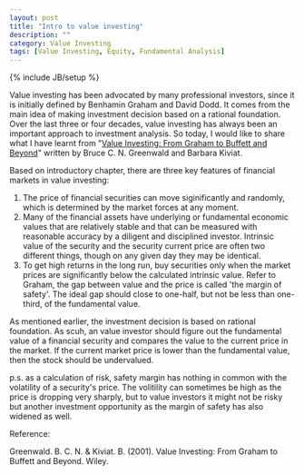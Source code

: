 ```yaml
---
layout: post
title: "Intro to value investing"
description: ""
category: Value Investing
tags: [Value Investing, Equity, Fundamental Analysis]
---
```

{% include JB/setup %}

Value investing has been advocated by many professional investors, since it is initially defined by Benhamin Graham and David Dodd. It comes from the main idea of making investment decision based on a rational foundation. Over the last three or four decades, value investing has always been an important approach to investment analysis. So today, I would like to share what I have learnt from "[Value Investing: From Graham to Buffett and Beyond](http://www.amazon.com/Value-Investing-Graham-Buffett-Finance/dp/0471463396/ref=sr_1_1?s=books&ie=UTF8&qid=1348148002&sr=1-1&keywords=value+investing)" written by 
Bruce C. N. Greenwald and Barbara Kiviat.

Based on introductory chapter, there are three key features of financial markets in value investing:

1. The price of financial securities can move siginificantly and randomly, which is determined by the market forces at any moment.
2. Many of the financial assets have underlying or fundamental economic values that are relatively stable and that can be measured with reasonable accuracy by a diligent and disciplined investor. Intrinsic value of the security and the security current price are often two different things, though on any given day they may be identical.
3. To get high returns in the long run, buy securities only when the market prices are significantly below the calculated intrinsic value. Refer to Graham, the gap between value and the price is called 'the margin of safety'. The ideal gap should close to one-half, but not be less than one-third, of the fundamental value.

As mentioned earlier, the investment decision is based on rational foundation. As scuh, an value investor should figure out the fundamental value of a financial security and compares the value to the current price in the market. If the current market price is lower than the fundamental value, then the stock should be undervalued.

p.s. as a calculation of risk, safety margin has nothing in common with the volatility of a security's price. The volitility can sometimes be high as the price is dropping very sharply, but to value investors it might not be risky but another investment opportunity as the margin of safety has also widened as well.

Reference:

Greenwald. B. C. N. & Kiviat. B. (2001). Value Investing: From Graham to Buffett and Beyond. Wiley.
